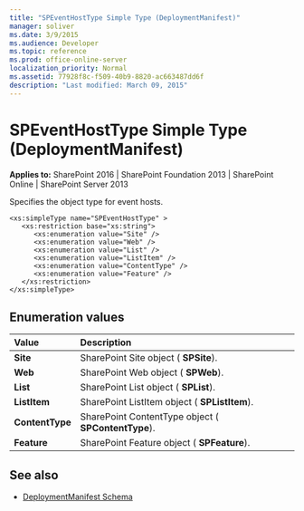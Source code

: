 ```yaml
---
title: "SPEventHostType Simple Type (DeploymentManifest)"
manager: soliver
ms.date: 3/9/2015
ms.audience: Developer
ms.topic: reference
ms.prod: office-online-server
localization_priority: Normal
ms.assetid: 77928f8c-f509-40b9-8820-ac663487dd6f
description: "Last modified: March 09, 2015"
---
```


# SPEventHostType Simple Type (DeploymentManifest)

**Applies to:** SharePoint 2016 | SharePoint Foundation 2013 | SharePoint Online | SharePoint Server 2013 
  
Specifies the object type for event hosts.
  
```
<xs:simpleType name="SPEventHostType" >
   <xs:restriction base="xs:string">
      <xs:enumeration value="Site" />
      <xs:enumeration value="Web" />
      <xs:enumeration value="List" />
      <xs:enumeration value="ListItem" />
      <xs:enumeration value="ContentType" />
      <xs:enumeration value="Feature" />
   </xs:restriction>
</xs:simpleType>

```

## Enumeration values

|**Value**|**Description**|
|:-----|:-----|
|**Site** <br/> |SharePoint Site object ( **SPSite**).  <br/> |
|**Web** <br/> |SharePoint Web object ( **SPWeb**).  <br/> |
|**List** <br/> |SharePoint List object ( **SPList**).  <br/> |
|**ListItem** <br/> |SharePoint ListItem object ( **SPListItem**).  <br/> |
|**ContentType** <br/> |SharePoint ContentType object ( **SPContentType**).  <br/> |
|**Feature** <br/> |SharePoint Feature object ( **SPFeature**).  <br/> |
   
## See also

- [DeploymentManifest Schema](deploymentmanifest-schema.md)

